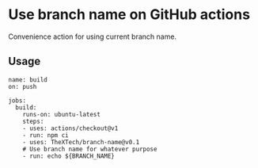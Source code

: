 # Use branch name on GitHub actions

Convenience action for using current branch name.

## Usage
```
name: build
on: push

jobs:
  build:
    runs-on: ubuntu-latest
    steps:
    - uses: actions/checkout@v1
    - run: npm ci
    - uses: TheXTech/branch-name@v0.1
    # Use branch name for whatever purpose
    - run: echo ${BRANCH_NAME}
```
